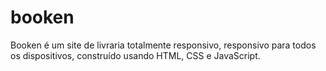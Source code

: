 # booken
Booken é um site de livraria totalmente responsivo, responsivo para todos os dispositivos, construído usando HTML, CSS e JavaScript.
